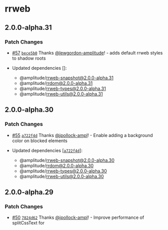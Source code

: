 # rrweb

## 2.0.0-alpha.31

### Patch Changes

- [#57](https://github.com/amplitude/rrweb/pull/57) [`bece5b0`](https://github.com/amplitude/rrweb/commit/bece5b0e941970779d9b76fbcf376c96f15875bb) Thanks [@lewgordon-amplitude](https://github.com/lewgordon-amplitude)! - adds default rrweb styles to shadow roots

- Updated dependencies []:
  - @amplitude/rrweb-snapshot@2.0.0-alpha.31
  - @amplitude/rrdom@2.0.0-alpha.31
  - @amplitude/rrweb-types@2.0.0-alpha.31
  - @amplitude/rrweb-utils@2.0.0-alpha.31

## 2.0.0-alpha.30

### Patch Changes

- [#55](https://github.com/amplitude/rrweb/pull/55) [`a722f4d`](https://github.com/amplitude/rrweb/commit/a722f4df44580162ac3840864d286623f8d95488) Thanks [@jpollock-ampl](https://github.com/jpollock-ampl)! - Enable adding a background color on blocked elements

- Updated dependencies [[`a722f4d`](https://github.com/amplitude/rrweb/commit/a722f4df44580162ac3840864d286623f8d95488)]:
  - @amplitude/rrweb-snapshot@2.0.0-alpha.30
  - @amplitude/rrdom@2.0.0-alpha.30
  - @amplitude/rrweb-types@2.0.0-alpha.30
  - @amplitude/rrweb-utils@2.0.0-alpha.30

## 2.0.0-alpha.29

### Patch Changes

- [#50](https://github.com/amplitude/rrweb/pull/50) [`7824d62`](https://github.com/amplitude/rrweb/commit/7824d62c7cf227c678ee1a1f500902fbfdd6c36a) Thanks [@jpollock-ampl](https://github.com/jpollock-ampl)! - Improve performance of splitCssText for <style> elements with large css content - see #1603

- [#50](https://github.com/amplitude/rrweb/pull/50) [`7824d62`](https://github.com/amplitude/rrweb/commit/7824d62c7cf227c678ee1a1f500902fbfdd6c36a) Thanks [@jpollock-ampl](https://github.com/jpollock-ampl)! - Improve performance of splitCssText for <style> elements with large css content - see #1603

- Updated dependencies [[`7824d62`](https://github.com/amplitude/rrweb/commit/7824d62c7cf227c678ee1a1f500902fbfdd6c36a), [`7824d62`](https://github.com/amplitude/rrweb/commit/7824d62c7cf227c678ee1a1f500902fbfdd6c36a)]:
  - @amplitude/rrweb-snapshot@2.0.0-alpha.29
  - @amplitude/rrdom@2.0.0-alpha.29
  - @amplitude/rrweb-types@2.0.0-alpha.29
  - @amplitude/rrweb-utils@2.0.0-alpha.29

## 2.0.0-alpha.28

### Patch Changes

- [#51](https://github.com/amplitude/rrweb/pull/51) [`6b175a4`](https://github.com/amplitude/rrweb/commit/6b175a4a945ea79b4cea6c609544ad1502a65610) Thanks [@jpollock-ampl](https://github.com/jpollock-ampl)! - #1596 Add masking for innerText mutations on textarea elements

- Updated dependencies []:
  - @amplitude/rrweb-snapshot@2.0.0-alpha.28
  - @amplitude/rrdom@2.0.0-alpha.28
  - @amplitude/rrweb-types@2.0.0-alpha.28
  - @amplitude/rrweb-utils@2.0.0-alpha.28

## 2.0.0-alpha.27

### Minor Changes

- [#47](https://github.com/amplitude/rrweb/pull/47) [`197466e`](https://github.com/amplitude/rrweb/commit/197466e020a06a29c67bd8e3b96f6f7341c82560) Thanks [@jxiwang](https://github.com/jxiwang)! - Optimize isParentRemoved check

### Patch Changes

- [#47](https://github.com/amplitude/rrweb/pull/47) [`197466e`](https://github.com/amplitude/rrweb/commit/197466e020a06a29c67bd8e3b96f6f7341c82560) Thanks [@jxiwang](https://github.com/jxiwang)! - Slight simplification to how we replace :hover after #1458

- [#47](https://github.com/amplitude/rrweb/pull/47) [`197466e`](https://github.com/amplitude/rrweb/commit/197466e020a06a29c67bd8e3b96f6f7341c82560) Thanks [@jxiwang](https://github.com/jxiwang)! - Edge case: Provide support for mutations on a <style> element which (unusually) has multiple text nodes

- [#47](https://github.com/amplitude/rrweb/pull/47) [`197466e`](https://github.com/amplitude/rrweb/commit/197466e020a06a29c67bd8e3b96f6f7341c82560) Thanks [@jxiwang](https://github.com/jxiwang)! - `NodeType` enum was moved from rrweb-snapshot to @rrweb/types
  The following types where moved from rrweb-snapshot to @rrweb/types: `documentNode`, `documentTypeNode`, `legacyAttributes`, `textNode`, `cdataNode`, `commentNode`, `elementNode`, `serializedNode`, `serializedNodeWithId`, `serializedElementNodeWithId`, `serializedTextNodeWithId`, `IMirror`, `INode`, `mediaAttributes`, `attributes` and `DataURLOptions`
- Updated dependencies [[`197466e`](https://github.com/amplitude/rrweb/commit/197466e020a06a29c67bd8e3b96f6f7341c82560), [`197466e`](https://github.com/amplitude/rrweb/commit/197466e020a06a29c67bd8e3b96f6f7341c82560), [`197466e`](https://github.com/amplitude/rrweb/commit/197466e020a06a29c67bd8e3b96f6f7341c82560), [`197466e`](https://github.com/amplitude/rrweb/commit/197466e020a06a29c67bd8e3b96f6f7341c82560), [`197466e`](https://github.com/amplitude/rrweb/commit/197466e020a06a29c67bd8e3b96f6f7341c82560)]:
  - @amplitude/rrdom@2.0.0-alpha.27
  - @amplitude/rrweb-snapshot@2.0.0-alpha.27
  - @amplitude/rrweb-types@2.0.0-alpha.27
  - @amplitude/rrweb-utils@2.0.0-alpha.27

## 2.0.0-alpha.26

### Patch Changes

- [#45](https://github.com/amplitude/rrweb/pull/45) [`e8e18b5`](https://github.com/amplitude/rrweb/commit/e8e18b55c1de705ae7b7bdf66b46f6e45e06b65e) Thanks [@jxiwang](https://github.com/jxiwang)! - chore(rrweb): fix the dist files to properly map to typescript checks

- Updated dependencies [[`e8e18b5`](https://github.com/amplitude/rrweb/commit/e8e18b55c1de705ae7b7bdf66b46f6e45e06b65e)]:
  - @amplitude/rrdom@2.0.0-alpha.26
  - @amplitude/rrweb-snapshot@2.0.0-alpha.26
  - @amplitude/rrweb-types@2.0.0-alpha.26
  - @amplitude/rrweb-utils@2.0.0-alpha.26

## 2.0.0-alpha.25

### Major Changes

- [#43](https://github.com/amplitude/rrweb/pull/43) [`0749d4c`](https://github.com/amplitude/rrweb/commit/0749d4c0d5ec0fb75b82db935d9cc8466645b307) Thanks [@jxiwang](https://github.com/jxiwang)! - Split plugins out of rrweb and move them into their own packages: @rrweb/packer, @rrweb/rrweb-plugin-canvas-webrtc-record, @rrweb/rrweb-plugin-canvas-webrtc-replay, @rrweb/rrweb-plugin-sequential-id-record, @rrweb/rrweb-plugin-sequential-id-replay, @rrweb/rrweb-plugin-console-record, @rrweb/rrweb-plugin-console-replay. Check out the README of each package for more information or check out https://github.com/rrweb-io/rrweb/pull/1033 to see the changes.

- [#43](https://github.com/amplitude/rrweb/pull/43) [`0749d4c`](https://github.com/amplitude/rrweb/commit/0749d4c0d5ec0fb75b82db935d9cc8466645b307) Thanks [@jxiwang](https://github.com/jxiwang)! - Important: If you don't reference distributed files directly, for example you run `import rrweb from 'rrweb'` you won't notice a difference. If you include rrweb in a script tag and referred to a `.js` file, you'll now have to update that path to include a `.umd.cjs` file. Distributed files have new paths, filenames and extensions. All packages now no longer include a `.js` files, instead they include `.cjs`, `.umd.cjs` and `.mjs` files. The `.umd.cjs` files are CommonJS modules that bundle all files together to make it easy to ship one file to browser environments. The `.mjs` files are ES modules that can be used in modern browsers, node.js and bundlers that support ES modules. The `.cjs` files are CommonJS modules that can be used in older Node.js environments.

- [#43](https://github.com/amplitude/rrweb/pull/43) [`0749d4c`](https://github.com/amplitude/rrweb/commit/0749d4c0d5ec0fb75b82db935d9cc8466645b307) Thanks [@jxiwang](https://github.com/jxiwang)! - Remove the rrweb-all.js, rrweb-record.js, and rrweb-replay.js files from `rrweb` package. Now you can use `@rrweb/all`, `@rrweb/record`, and `@rrweb/replay` packages instead. Check out the README of each package for more information or check out [PR #1033](https://github.com/rrweb-io/rrweb/pull/1033) to see the changes.

### Minor Changes

- [#43](https://github.com/amplitude/rrweb/pull/43) [`3ae57a6`](https://github.com/amplitude/rrweb/commit/3ae57a6d8803f4e076a448fa7e3967fa3c125487) Thanks [@jxiwang](https://github.com/jxiwang)! - Support top-layer <dialog> components. Fixes #1381.

### Patch Changes

- [#43](https://github.com/amplitude/rrweb/pull/43) [`becf687`](https://github.com/amplitude/rrweb/commit/becf687910a21be618c8644642673217d75a4bfe) Thanks [@jxiwang](https://github.com/jxiwang)! - Fix that the optional `maskInputFn` was being accidentally ignored during the creation of the full snapshot

- [#43](https://github.com/amplitude/rrweb/pull/43) [`178f1e6`](https://github.com/amplitude/rrweb/commit/178f1e6e450e0903e9dadc4dc96dd74236f296ba) Thanks [@jxiwang](https://github.com/jxiwang)! - fix: duplicate textContent for style elements cause incremental style mutations to be invalid

- [#43](https://github.com/amplitude/rrweb/pull/43) [`4fe0153`](https://github.com/amplitude/rrweb/commit/4fe01532dc533ecbcc01d3fa5fcec8a0abbf292e) Thanks [@jxiwang](https://github.com/jxiwang)! - Export `ReplayPlugin` from rrweb directly. Previously we had to do `import type { ReplayPlugin } from 'rrweb/dist/types';` now we can do `import type { ReplayPlugin } from 'rrweb';`

- [#43](https://github.com/amplitude/rrweb/pull/43) [`1dba10a`](https://github.com/amplitude/rrweb/commit/1dba10a215ea873fd1663d77c58c783c9d8a0edc) Thanks [@jxiwang](https://github.com/jxiwang)! - Export takeFullSnapshot function for a recording process

- [#43](https://github.com/amplitude/rrweb/pull/43) [`e8a0ecd`](https://github.com/amplitude/rrweb/commit/e8a0ecd0268e599c17e97bcd91f94c44b04d79a0) Thanks [@jxiwang](https://github.com/jxiwang)! - Added support for deprecated addRule & removeRule methods

- [#43](https://github.com/amplitude/rrweb/pull/43) [`f317df7`](https://github.com/amplitude/rrweb/commit/f317df792ba69ee33b7148f486dea8e77cfab42a) Thanks [@jxiwang](https://github.com/jxiwang)! - Fix: some nested cross-origin iframes can't be recorded

- [#43](https://github.com/amplitude/rrweb/pull/43) [`3ef1e70`](https://github.com/amplitude/rrweb/commit/3ef1e709eb43b21505ed6bde405c2f6f83b0badc) Thanks [@jxiwang](https://github.com/jxiwang)! - optimisation: skip mask check on leaf elements

- [#43](https://github.com/amplitude/rrweb/pull/43) [`4442d21`](https://github.com/amplitude/rrweb/commit/4442d21c5b1b6fb6dd6af6f52f97ca0317005ad8) Thanks [@jxiwang](https://github.com/jxiwang)! - Add slimDOM option to block animation on <title> tag; enabled when the 'all' value is used for slimDOM

- [#43](https://github.com/amplitude/rrweb/pull/43) [`9e9226f`](https://github.com/amplitude/rrweb/commit/9e9226fc00031dc6c2012dedcd53ec41db86b975) Thanks [@jxiwang](https://github.com/jxiwang)! - Reverse monkey patch built in methods to support LWC (and other frameworks like angular which monkey patch built in methods).

- Updated dependencies [[`becf687`](https://github.com/amplitude/rrweb/commit/becf687910a21be618c8644642673217d75a4bfe), [`178f1e6`](https://github.com/amplitude/rrweb/commit/178f1e6e450e0903e9dadc4dc96dd74236f296ba), [`3ae57a6`](https://github.com/amplitude/rrweb/commit/3ae57a6d8803f4e076a448fa7e3967fa3c125487), [`0749d4c`](https://github.com/amplitude/rrweb/commit/0749d4c0d5ec0fb75b82db935d9cc8466645b307), [`3ae57a6`](https://github.com/amplitude/rrweb/commit/3ae57a6d8803f4e076a448fa7e3967fa3c125487), [`6676611`](https://github.com/amplitude/rrweb/commit/6676611aa9ef5ef777d55289d7887293965e317f), [`3ef1e70`](https://github.com/amplitude/rrweb/commit/3ef1e709eb43b21505ed6bde405c2f6f83b0badc), [`4442d21`](https://github.com/amplitude/rrweb/commit/4442d21c5b1b6fb6dd6af6f52f97ca0317005ad8), [`9e9226f`](https://github.com/amplitude/rrweb/commit/9e9226fc00031dc6c2012dedcd53ec41db86b975)]:
  - @amplitude/rrweb-snapshot@2.0.0-alpha.25
  - @amplitude/rrdom@2.0.0-alpha.25
  - @amplitude/rrweb-types@2.0.0-alpha.25
  - @amplitude/rrweb-utils@2.0.0-alpha.25

## 2.0.0-alpha.24

### Patch Changes

- [#39](https://github.com/amplitude/rrweb/pull/39) [`d4dacd5`](https://github.com/amplitude/rrweb/commit/d4dacd507dfa8f7719ae6e136042843ba47b7302) Thanks [@jxiwang](https://github.com/jxiwang)! - inlineImages: during snapshot avoid adding an event listener for inlining of same-origin images (async listener mutates the snapshot which can be problematic)

- [#39](https://github.com/amplitude/rrweb/pull/39) [`bc92f7c`](https://github.com/amplitude/rrweb/commit/bc92f7ca0c5887aa7ca8943b3966a23e92e02c11) Thanks [@jxiwang](https://github.com/jxiwang)! - Optimize performance of isParentRemoved by converting it to an iterative procedure

- [#39](https://github.com/amplitude/rrweb/pull/39) [`f075371`](https://github.com/amplitude/rrweb/commit/f075371b7c8125a69422322c3d63e237d3100e9c) Thanks [@jxiwang](https://github.com/jxiwang)! - Refactor to preclude the need for a continuous raf loop running in the background which is related to shadowDom

- Updated dependencies [[`d4dacd5`](https://github.com/amplitude/rrweb/commit/d4dacd507dfa8f7719ae6e136042843ba47b7302), [`e3c831c`](https://github.com/amplitude/rrweb/commit/e3c831c5442fc5d213f3a02dba8b746c9c87d37d)]:
  - @amplitude/rrweb-snapshot@2.0.0-alpha.24
  - @amplitude/rrdom@2.0.0-alpha.24
  - @amplitude/rrweb-types@2.0.0-alpha.24

## 2.0.0-alpha.23

### Patch Changes

- [#23](https://github.com/amplitude/rrweb/pull/23) [`9f0fb7c`](https://github.com/amplitude/rrweb/commit/9f0fb7c53f6910a33a69a843a8773e939f42b0fa) Thanks [@jxiwang](https://github.com/jxiwang)! - better support for coexistence with older libraries (e.g. MooTools & Prototype.js) which modify the in-built `Array.from` function

- [#23](https://github.com/amplitude/rrweb/pull/23) [`b996cbb`](https://github.com/amplitude/rrweb/commit/b996cbb9339ee928d2364b16dc932921d2dd6492) Thanks [@jxiwang](https://github.com/jxiwang)! - perf: Avoid an extra function call and object clone during event emission

- [#23](https://github.com/amplitude/rrweb/pull/23) [`0983ef8`](https://github.com/amplitude/rrweb/commit/0983ef8c952ff0038e555e4147e008d2fb174248) Thanks [@jxiwang](https://github.com/jxiwang)! - Fixup for multiple background-clip replacement

- [#23](https://github.com/amplitude/rrweb/pull/23) [`6d5cbf0`](https://github.com/amplitude/rrweb/commit/6d5cbf098d3322a9d2e29df0664d199025332e2a) Thanks [@jxiwang](https://github.com/jxiwang)! - Bugfix after #1434 perf improvements: fix that blob urls persist on the shared anchor element and can't be later modified

- Updated dependencies [[`9f0fb7c`](https://github.com/amplitude/rrweb/commit/9f0fb7c53f6910a33a69a843a8773e939f42b0fa), [`0983ef8`](https://github.com/amplitude/rrweb/commit/0983ef8c952ff0038e555e4147e008d2fb174248), [`88a15cf`](https://github.com/amplitude/rrweb/commit/88a15cf221f245a9e98ca0b074e7abced5798c5b), [`6d5cbf0`](https://github.com/amplitude/rrweb/commit/6d5cbf098d3322a9d2e29df0664d199025332e2a)]:
  - @amplitude/rrweb-snapshot@2.0.0-alpha.23
  - @amplitude/rrdom@2.0.0-alpha.23
  - @amplitude/rrweb-types@2.0.0-alpha.23

## 2.0.0-alpha.22

### Minor Changes

- [#22](https://github.com/amplitude/rrweb/pull/22) [`87cba12`](https://github.com/amplitude/rrweb/commit/87cba12ebbc2da78671c16be6932c10b4c1cbb6d) Thanks [@jxiwang](https://github.com/jxiwang)! - Full overhawl of `video` and `audio` element playback. More robust and fixes lots of bugs related to pausing/playing/skipping/muting/playbackRate etc.

### Patch Changes

- [#22](https://github.com/amplitude/rrweb/pull/22) [`931a6bb`](https://github.com/amplitude/rrweb/commit/931a6bbc34cb9b4f0daa3e99544b4990001460a1) Thanks [@jxiwang](https://github.com/jxiwang)! - fix: createImageBitmap throws DOMException if source is 0 width or height

- [#22](https://github.com/amplitude/rrweb/pull/22) [`e9cfd9f`](https://github.com/amplitude/rrweb/commit/e9cfd9fbc1876c641e9ededa8e1088e86fa6aab7) Thanks [@jxiwang](https://github.com/jxiwang)! - safely capture BigInt values with the console log plugin"

- [#22](https://github.com/amplitude/rrweb/pull/22) [`a1d5962`](https://github.com/amplitude/rrweb/commit/a1d596254aa12bd85295f7c759ed28637cdffa04) Thanks [@jxiwang](https://github.com/jxiwang)! - Feat: Add support for replaying :defined pseudo-class of custom elements

- [#22](https://github.com/amplitude/rrweb/pull/22) [`a5ef2a8`](https://github.com/amplitude/rrweb/commit/a5ef2a867154aed9cc49cdeb7ef1056095e264d1) Thanks [@jxiwang](https://github.com/jxiwang)! - ref: Avoid unnecessary cloning of objects or arrays

- [#34](https://github.com/amplitude/rrweb/pull/34) [`43f38b1`](https://github.com/amplitude/rrweb/commit/43f38b1e9c9bf0f64fbf288ac868000ca876de81) Thanks [@jxiwang](https://github.com/jxiwang)! - Change package names

- [#22](https://github.com/amplitude/rrweb/pull/22) [`0c34ddd`](https://github.com/amplitude/rrweb/commit/0c34dddfb350d897e0a684e7860e699d20c544c4) Thanks [@jxiwang](https://github.com/jxiwang)! - export the canvasMutation function

- [#22](https://github.com/amplitude/rrweb/pull/22) [`53b18a9`](https://github.com/amplitude/rrweb/commit/53b18a954d09c487fc08e46d8aa4030500f43b86) Thanks [@jxiwang](https://github.com/jxiwang)! - export eventWithTime for consumption by typescript code

- [#22](https://github.com/amplitude/rrweb/pull/22) [`87cba12`](https://github.com/amplitude/rrweb/commit/87cba12ebbc2da78671c16be6932c10b4c1cbb6d) Thanks [@jxiwang](https://github.com/jxiwang)! - Record `loop` on `<audio>` & `<video>` elements.

- [#22](https://github.com/amplitude/rrweb/pull/22) [`ffdf49c`](https://github.com/amplitude/rrweb/commit/ffdf49c6e9f44177f80b320efdbfdb85a4da0756) Thanks [@jxiwang](https://github.com/jxiwang)! - Capture stylesheets designated as `rel="preload"`

- [#22](https://github.com/amplitude/rrweb/pull/22) [`ba7f3d5`](https://github.com/amplitude/rrweb/commit/ba7f3d50e982d6d2e5c1dd4868a536db5d3572e9) Thanks [@jxiwang](https://github.com/jxiwang)! - Snapshot performance when masking text: Avoid the repeated calls to `closest` when recursing through the DOM

- [#22](https://github.com/amplitude/rrweb/pull/22) [`c400629`](https://github.com/amplitude/rrweb/commit/c4006294af905b3c10d793d941ca00426300c092) Thanks [@jxiwang](https://github.com/jxiwang)! - fix: protect against missing parentNode

- Updated dependencies [[`87cba12`](https://github.com/amplitude/rrweb/commit/87cba12ebbc2da78671c16be6932c10b4c1cbb6d), [`87cba12`](https://github.com/amplitude/rrweb/commit/87cba12ebbc2da78671c16be6932c10b4c1cbb6d), [`87cba12`](https://github.com/amplitude/rrweb/commit/87cba12ebbc2da78671c16be6932c10b4c1cbb6d), [`a1d5962`](https://github.com/amplitude/rrweb/commit/a1d596254aa12bd85295f7c759ed28637cdffa04), [`ffdf49c`](https://github.com/amplitude/rrweb/commit/ffdf49c6e9f44177f80b320efdbfdb85a4da0756), [`a880f6c`](https://github.com/amplitude/rrweb/commit/a880f6c22172e7ec853e3ba72a22e6082cd83aa0), [`ba7f3d5`](https://github.com/amplitude/rrweb/commit/ba7f3d50e982d6d2e5c1dd4868a536db5d3572e9), [`21278b5`](https://github.com/amplitude/rrweb/commit/21278b54b57f16e98b05923103e82b77b2eda19f)]:
  - @amplitude/rrdom@2.0.0-alpha.22
  - @amplitude/rrweb-snapshot@2.0.0-alpha.22
  - @amplitude/rrweb-types@2.0.0-alpha.22

## 2.0.0-alpha.21

### Patch Changes

- [#30](https://github.com/amplitude/rrweb/pull/30) [`8002e3b`](https://github.com/amplitude/rrweb/commit/8002e3b251e6e38a9c307b176f9b8ecb3c16bc57) Thanks [@jxiwang](https://github.com/jxiwang)! - Adding null check to tag name

- Updated dependencies []:
  - @amplitude/rrweb-snapshot@2.0.0-alpha.21
  - @amplitude/rrdom@2.0.0-alpha.21
  - @amplitude/rrweb-types@2.0.0-alpha.21

## 2.0.0-alpha.20

### Patch Changes

- [#27](https://github.com/amplitude/rrweb/pull/27) [`5b85646`](https://github.com/amplitude/rrweb/commit/5b85646a9557c89d594c6a484f576fbdb0c38eb7) Thanks [@jxiwang](https://github.com/jxiwang)! - Replay: Replace negative lookbehind in regexes from css parser as it causes issues with Safari 16

- [#27](https://github.com/amplitude/rrweb/pull/27) [`5b85646`](https://github.com/amplitude/rrweb/commit/5b85646a9557c89d594c6a484f576fbdb0c38eb7) Thanks [@jxiwang](https://github.com/jxiwang)! - Return early for child same origin frames

- Updated dependencies [[`5b85646`](https://github.com/amplitude/rrweb/commit/5b85646a9557c89d594c6a484f576fbdb0c38eb7)]:
  - @amplitude/rrweb-snapshot@2.0.0-alpha.20
  - @amplitude/rrdom@2.0.0-alpha.20
  - @amplitude/rrweb-types@2.0.0-alpha.20

## 2.0.0-alpha.19

### Patch Changes

- [#25](https://github.com/amplitude/rrweb/pull/25) [`8cb959c`](https://github.com/amplitude/rrweb/commit/8cb959c1bf745c0a0e94bd49f0bbda40cccbbe07) Thanks [@lewgordon-amplitude](https://github.com/lewgordon-amplitude)! - use WeakMap for faster attributeCursor lookup while processing attribute mutations

- [#25](https://github.com/amplitude/rrweb/pull/25) [`f876ea5`](https://github.com/amplitude/rrweb/commit/f876ea55e21653d682a983b320f611d9ab09e0ad) Thanks [@lewgordon-amplitude](https://github.com/lewgordon-amplitude)! - Don't double-record the values of <textarea>s when they already have some content prefilled #1301

- Updated dependencies [[`f876ea5`](https://github.com/amplitude/rrweb/commit/f876ea55e21653d682a983b320f611d9ab09e0ad)]:
  - @amplitude/rrweb-snapshot@2.0.0-alpha.19
  - @amplitude/rrdom@2.0.0-alpha.19
  - @amplitude/rrweb-types@2.0.0-alpha.19

## 2.0.0-alpha.18

### Patch Changes

- Updated dependencies [[`66c6fcb`](https://github.com/amplitude/rrweb/commit/66c6fcbf213694f8a6ff4784cec1e9b1320ae429)]:
  - @amplitude/rrweb-snapshot@2.0.0-alpha.18
  - @amplitude/rrdom@2.0.0-alpha.18
  - @amplitude/rrweb-types@2.0.0-alpha.18

## 2.0.0-alpha.17

### Patch Changes

- [#16](https://github.com/amplitude/rrweb/pull/16) [`aaee874`](https://github.com/amplitude/rrweb/commit/aaee87499109fef069ec4924afc127bda2886bfc) Thanks [@jxiwang](https://github.com/jxiwang)! - Fix and test for bug #1457 which was affecting replay of complex tailwind css

- Updated dependencies []:
  - @amplitude/rrweb-snapshot@2.0.0-alpha.17
  - @amplitude/rrdom@2.0.0-alpha.17
  - @amplitude/rrweb-types@2.0.0-alpha.17

## 2.0.0-alpha.16

### Patch Changes

- [#17](https://github.com/amplitude/rrweb/pull/17) [`c7dfd53`](https://github.com/amplitude/rrweb/commit/c7dfd538c59dce2e4c3db4085beb2e2cec9168bf) Thanks [@jxiwang](https://github.com/jxiwang)! - Ensure :hover works on replayer, even if a rule is behind a media query
  Respect the intent behind max-device-width and min-device-width media queries so that their effects are apparent in the replayer context
- Updated dependencies []:
  - @amplitude/rrweb-snapshot@2.0.0-alpha.16
  - @amplitude/rrdom@2.0.0-alpha.16
  - @amplitude/rrweb-types@2.0.0-alpha.16

## 2.0.0-alpha.15

### Patch Changes

- [#14](https://github.com/amplitude/rrweb/pull/14) [`942c7ce`](https://github.com/amplitude/rrweb/commit/942c7ce20446ffcd8cac52814fc7ea0501e82b20) Thanks [@jxiwang](https://github.com/jxiwang)! - Fix css parsing errors

- Updated dependencies []:
  - @amplitude/rrweb-snapshot@2.0.0-alpha.15
  - @amplitude/rrdom@2.0.0-alpha.15
  - @amplitude/rrweb-types@2.0.0-alpha.15

## 2.0.0-alpha.14

### Patch Changes

- [#8](https://github.com/amplitude/rrweb/pull/8) [`e8d02c7`](https://github.com/amplitude/rrweb/commit/e8d02c78153ed954dc7aa44c6c720c550e4e1252) Thanks [@jackson-amplitude](https://github.com/jackson-amplitude)! - fix(rrweb): external function errors should be tagged

- Updated dependencies []:
  - @amplitude/rrweb-snapshot@2.0.0-alpha.14
  - @amplitude/rrdom@2.0.0-alpha.14
  - @amplitude/rrweb-types@2.0.0-alpha.14

## 2.0.0-alpha.13

### Patch Changes

- [#5](https://github.com/amplitude/rrweb/pull/5) [`8017f2a`](https://github.com/amplitude/rrweb/commit/8017f2a2901ab5c73b47952ad1fb012d37eb3efc) Thanks [@lewgordon-amplitude](https://github.com/lewgordon-amplitude)! - fix(rrweb-snapshot): pass maskInputFn correctly

- Updated dependencies []:
  - @amplitude/rrweb-snapshot@2.0.0-alpha.13
  - @amplitude/rrdom@2.0.0-alpha.13
  - @amplitude/rrweb-types@2.0.0-alpha.13

## 2.0.0-alpha.12

### Patch Changes

- [`2dd990c`](https://github.com/amplitude/rrweb/commit/2dd990cbcfbaf5e552816379115608a9762e1b45) Thanks [@kwalker3690](https://github.com/kwalker3690)! - feat: skip through inactive periods instead of fast forward

- [`2dd990c`](https://github.com/amplitude/rrweb/commit/2dd990cbcfbaf5e552816379115608a9762e1b45) Thanks [@kwalker3690](https://github.com/kwalker3690)! - perf: only call createHTMLDocument when it is needed

- Updated dependencies []:
  - @amplitude/rrweb-snapshot@2.0.0-alpha.12
  - @amplitude/rrdom@2.0.0-alpha.12
  - @amplitude/rrweb-types@2.0.0-alpha.12

## 2.0.0-alpha.11

### Patch Changes

- [#1279](https://github.com/rrweb-io/rrweb/pull/1279) [`11f6567`](https://github.com/rrweb-io/rrweb/commit/11f6567fd81ef9ed0f954a7b6d5e39653f56004f) Thanks [@eoghanmurray](https://github.com/eoghanmurray)! - Extend to run fixBrowserCompatibilityIssuesInCSS over inline stylesheets

- [#1287](https://github.com/rrweb-io/rrweb/pull/1287) [`efdc167`](https://github.com/rrweb-io/rrweb/commit/efdc167ca6c039d04af83612e3d92498bb9b41a7) Thanks [@Juice10](https://github.com/Juice10)! - Upgrade all projects to typescript 4.9.5

- Updated dependencies [[`11f6567`](https://github.com/rrweb-io/rrweb/commit/11f6567fd81ef9ed0f954a7b6d5e39653f56004f), [`efdc167`](https://github.com/rrweb-io/rrweb/commit/efdc167ca6c039d04af83612e3d92498bb9b41a7), [`efdc167`](https://github.com/rrweb-io/rrweb/commit/efdc167ca6c039d04af83612e3d92498bb9b41a7)]:
  - rrweb-snapshot@2.0.0-alpha.11
  - @rrweb/types@2.0.0-alpha.11
  - rrdom@2.0.0-alpha.11

## 2.0.0-alpha.10

### Patch Changes

- [#1269](https://github.com/rrweb-io/rrweb/pull/1269) [`7103625`](https://github.com/rrweb-io/rrweb/commit/7103625b4683cbd75732ee03973e38f573847b1c) Thanks [@eoghanmurray](https://github.com/eoghanmurray)! - Don't include redundant data from text/attribute mutations on just-added nodes

- [#1268](https://github.com/rrweb-io/rrweb/pull/1268) [`d872d28`](https://github.com/rrweb-io/rrweb/commit/d872d2809e3ec8d6ff5d3d5f43bc81aff70e7548) Thanks [@eoghanmurray](https://github.com/eoghanmurray)! - Compact style mutation fixes and improvements

  - fixes when style updates contain a 'var()' on a shorthand property #1246
  - further ensures that style mutations are compact by reverting to string method if it is shorter

- [#1262](https://github.com/rrweb-io/rrweb/pull/1262) [`36da39d`](https://github.com/rrweb-io/rrweb/commit/36da39db366a9f80c28549771ed331090a1c6647) Thanks [@billyvg](https://github.com/billyvg)! - feat: Add `ignoreSelector` option

  Similar to ignoreClass, but accepts a CSS selector so that you can use any CSS selector.

- [#1251](https://github.com/rrweb-io/rrweb/pull/1251) [`bbbfa22`](https://github.com/rrweb-io/rrweb/commit/bbbfa226fc5882a01ecc1607b713f0caf797775e) Thanks [@wfk007](https://github.com/wfk007)! - fix: Resize and MediaInteraction events repeat generated after the iframe appeared

- [#1254](https://github.com/rrweb-io/rrweb/pull/1254) [`d0fbe23`](https://github.com/rrweb-io/rrweb/commit/d0fbe23c632021410a6dd45f9028a9a012467261) Thanks [@mydea](https://github.com/mydea)! - Handle case where `event` is null/undefined

- [#1273](https://github.com/rrweb-io/rrweb/pull/1273) [`a3de582`](https://github.com/rrweb-io/rrweb/commit/a3de582e9c32be9e0ccd84bb7df756af6b0594f7) Thanks [@Juice10](https://github.com/Juice10)! - Canvas FPS recording: override `preserveDrawingBuffer: true` on canvas creation.
  Canvas replay: fix flickering canvas elemenrs.
  Canvas FPS recording: fix bug that wipes webgl(2) canvas backgrounds while recording.
- Updated dependencies [[`d872d28`](https://github.com/rrweb-io/rrweb/commit/d872d2809e3ec8d6ff5d3d5f43bc81aff70e7548), [`c6600e7`](https://github.com/rrweb-io/rrweb/commit/c6600e742b8ec0b6295816bb5de9edcd624d975e)]:
  - @rrweb/types@2.0.0-alpha.10
  - rrweb-snapshot@2.0.0-alpha.10
  - rrdom@2.0.0-alpha.10

## 2.0.0-alpha.9

### Patch Changes

- [#1196](https://github.com/rrweb-io/rrweb/pull/1196) [`490b3e2`](https://github.com/rrweb-io/rrweb/commit/490b3e2b62b62d61e6f6f5391d5b879194c9a221) Thanks [@eoghanmurray](https://github.com/eoghanmurray)! - Guard against presence of older 3rd party javascript libraries which redefine Date.now()

- [#1220](https://github.com/rrweb-io/rrweb/pull/1220) [`a1ec9a2`](https://github.com/rrweb-io/rrweb/commit/a1ec9a273e6634eec67098fdd880ee681648fbbd) Thanks [@wfk007](https://github.com/wfk007)! - perf: optimize performance of the DoubleLinkedList get

- [#1196](https://github.com/rrweb-io/rrweb/pull/1196) [`490b3e2`](https://github.com/rrweb-io/rrweb/commit/490b3e2b62b62d61e6f6f5391d5b879194c9a221) Thanks [@eoghanmurray](https://github.com/eoghanmurray)! - Guard against redefinition of Date.now by third party libraries which are also present on a page alongside rrweb

- [#1183](https://github.com/rrweb-io/rrweb/pull/1183) [`d7c72bf`](https://github.com/rrweb-io/rrweb/commit/d7c72bff0724b46a6fa94af455220626a27104fe) Thanks [@mydea](https://github.com/mydea)! - fix: Ensure attributes are lowercased when checking

- [#1214](https://github.com/rrweb-io/rrweb/pull/1214) [`ebcbe8b`](https://github.com/rrweb-io/rrweb/commit/ebcbe8b0d746a0a4c07d3530387f920900f35215) Thanks [@wfk007](https://github.com/wfk007)! - perf: optimize the performance of record in processMutation phase

- Updated dependencies [[`b798f2d`](https://github.com/rrweb-io/rrweb/commit/b798f2dbc07b5a24dcaf40d164159200b6c0679d), [`d7c72bf`](https://github.com/rrweb-io/rrweb/commit/d7c72bff0724b46a6fa94af455220626a27104fe)]:
  - rrdom@2.0.0-alpha.9
  - rrweb-snapshot@2.0.0-alpha.9
  - @rrweb/types@2.0.0-alpha.9

## 2.0.0-alpha.8

### Minor Changes

- [#1129](https://github.com/rrweb-io/rrweb/pull/1129) [`979d2b1`](https://github.com/rrweb-io/rrweb/commit/979d2b1847a3d05e2731722952e4d6bd8be54f40) Thanks [@eoghanmurray](https://github.com/eoghanmurray)! - click events now include a `.pointerType` attribute which distinguishes between ['pen', 'mouse' and 'touch' events](https://developer.mozilla.org/en-US/docs/Web/API/PointerEvent/pointerType). There is no new PenDown/PenUp events, but these can be detected with a MouseDown/MouseUp + pointerType=pen

- [#1188](https://github.com/rrweb-io/rrweb/pull/1188) [`bc84246`](https://github.com/rrweb-io/rrweb/commit/bc84246f78849a80dbb8fe9b4e76117afcc5c3f7) Thanks [@benjackwhite](https://github.com/benjackwhite)! - feat: Extends maskInputFn to pass the HTMLElement to the deciding function

### Patch Changes

- [#1198](https://github.com/rrweb-io/rrweb/pull/1198) [`b5e30cf`](https://github.com/rrweb-io/rrweb/commit/b5e30cf6cc7f5335d674ef1917a92bdf2895fe9e) Thanks [@charliegracie](https://github.com/charliegracie)! - Reset the finished flag in Controller `goto` instead of `handleProgressClick` so that it is properly handled if `goto` is called directly.

- [#1184](https://github.com/rrweb-io/rrweb/pull/1184) [`aa79db7`](https://github.com/rrweb-io/rrweb/commit/aa79db7568578ea3a413292450cd64f07481e5dd) Thanks [@mydea](https://github.com/mydea)! - fix: Ensure getting the type of inputs works

- Updated dependencies [[`979d2b1`](https://github.com/rrweb-io/rrweb/commit/979d2b1847a3d05e2731722952e4d6bd8be54f40), [`bc84246`](https://github.com/rrweb-io/rrweb/commit/bc84246f78849a80dbb8fe9b4e76117afcc5c3f7), [`d0fdc0f`](https://github.com/rrweb-io/rrweb/commit/d0fdc0f273bb156a1faab4782b40fbec8dccf915)]:
  - @rrweb/types@2.0.0-alpha.8
  - rrweb-snapshot@2.0.0-alpha.8
  - rrdom@2.0.0-alpha.8

## 2.0.0-alpha.7

### Minor Changes

- [#1170](https://github.com/rrweb-io/rrweb/pull/1170) [`d2582e9`](https://github.com/rrweb-io/rrweb/commit/d2582e9a81197130cd93bc1dd778e16fddfb0be3) Thanks [@mydea](https://github.com/mydea)! - feat: Ensure password inputs remain masked when switching input type

- [#1107](https://github.com/rrweb-io/rrweb/pull/1107) [`a225d8e`](https://github.com/rrweb-io/rrweb/commit/a225d8e1412a69a761c22eb45565fff0b0ce5c11) Thanks [@mydea](https://github.com/mydea)! - feat: Allow to pass `errorHandler` as record option

### Patch Changes

- [#1179](https://github.com/rrweb-io/rrweb/pull/1179) [`e0f862b`](https://github.com/rrweb-io/rrweb/commit/e0f862bac7dbaa9cfd778f5ef0f5f3fd8cbe6def) Thanks [@wfk007](https://github.com/wfk007)! - Fix: [#1178](https://github.com/rrweb-io/rrweb/issues/1178) remove warning related to worker_threads while building

- [#1186](https://github.com/rrweb-io/rrweb/pull/1186) [`267e990`](https://github.com/rrweb-io/rrweb/commit/267e990dc0e45a5acaaa3ee89db7ae9171520d54) Thanks [@YunFeng0817](https://github.com/YunFeng0817)! - Fix: processed-node-manager is created even in the environment that doesn't need a recorder

- [#1145](https://github.com/rrweb-io/rrweb/pull/1145) [`a82a3b4`](https://github.com/rrweb-io/rrweb/commit/a82a3b42b125aaaea607410b49f012933466c523) Thanks [@eoghanmurray](https://github.com/eoghanmurray)! - For a mutation which removes a node, reduce the number of spurious warnings to take into account that an anscestor (rather than just a parent) may have been just removed

- [#1191](https://github.com/rrweb-io/rrweb/pull/1191) [`1e6f71b`](https://github.com/rrweb-io/rrweb/commit/1e6f71b3cddcfafe78b9e40edfbd75e485702e4e) Thanks [@Juice10](https://github.com/Juice10)! - Only apply touch-active styling on flush

- [#1191](https://github.com/rrweb-io/rrweb/pull/1191) [`1e6f71b`](https://github.com/rrweb-io/rrweb/commit/1e6f71b3cddcfafe78b9e40edfbd75e485702e4e) Thanks [@Juice10](https://github.com/Juice10)! - Trigger mouse movement and hover with mouse up and mouse down events when replayer.pause(...) is called.

- [#1163](https://github.com/rrweb-io/rrweb/pull/1163) [`4cb4d0e`](https://github.com/rrweb-io/rrweb/commit/4cb4d0e95a540a366bdec157fe78d9f099514818) Thanks [@zhaobosky](https://github.com/zhaobosky)! - Fix: some websites rebuild imcomplete

  1. Some websites, addedSet in emit function is not empty, but the result converted from Array.from is empty.
  2. Some websites polyfill classList functions of HTML elements. Their implementation may throw errors and cause the snapshot to fail. I add try-catch statements to make the code robust.

- Updated dependencies [[`d2582e9`](https://github.com/rrweb-io/rrweb/commit/d2582e9a81197130cd93bc1dd778e16fddfb0be3), [`e7f0c80`](https://github.com/rrweb-io/rrweb/commit/e7f0c808c3f348fb27d1acd5fa300a5d92b14d00)]:
  - rrweb-snapshot@2.0.0-alpha.7
  - rrdom@2.0.0-alpha.7
  - @rrweb/types@2.0.0-alpha.7

## 2.0.0-alpha.6

### Patch Changes

- [#1156](https://github.com/rrweb-io/rrweb/pull/1156) [`e65465e`](https://github.com/rrweb-io/rrweb/commit/e65465e808178a80a4ba84970f02162ba812955e) Thanks [@Code-Crash](https://github.com/Code-Crash)! - Fix the statement which is getting changed by Microbundle

- [#1139](https://github.com/rrweb-io/rrweb/pull/1139) [`f27e545`](https://github.com/rrweb-io/rrweb/commit/f27e545e1871ed2c1753d37543f556e8ddc406b4) Thanks [@YunFeng0817](https://github.com/YunFeng0817)! - Fix: Switch from virtual dom to real dom before rebuilding fullsnapshot

- [#1130](https://github.com/rrweb-io/rrweb/pull/1130) [`f6f07e9`](https://github.com/rrweb-io/rrweb/commit/f6f07e953376634a4caf28ff8cbfed5a017c4347) Thanks [@Equlnox](https://github.com/Equlnox)! - Fix: Make relative path detection in stylesheet URLs to detect more types of URL protocols when inlining stylesheets.

- [#1141](https://github.com/rrweb-io/rrweb/pull/1141) [`3416c3a`](https://github.com/rrweb-io/rrweb/commit/3416c3a769e2bd2ddfbb88f5c4ff139871c567be) Thanks [@YunFeng0817](https://github.com/YunFeng0817)! - Fix: isCheckout is missed in all fullsnapshot events

- [#1157](https://github.com/rrweb-io/rrweb/pull/1157) [`8e47ca1`](https://github.com/rrweb-io/rrweb/commit/8e47ca1021ebb4fc036b37623ef10abf7976d6dd) Thanks [@mydea](https://github.com/mydea)! - fix: Explicitly handle `null` attribute values

- [#1136](https://github.com/rrweb-io/rrweb/pull/1136) [`aaabdbd`](https://github.com/rrweb-io/rrweb/commit/aaabdbdff5df2abd1a294c40ed89e74bf8b2ec7c) Thanks [@benjackwhite](https://github.com/benjackwhite)! - fix: Recursive logging bug with console recording

- [#1159](https://github.com/rrweb-io/rrweb/pull/1159) [`5e6c132`](https://github.com/rrweb-io/rrweb/commit/5e6c132a4d0e5f5524b2201d6a73dae62b4a0877) Thanks [@eoghanmurray](https://github.com/eoghanmurray)! - For users of userTriggeredOnInput setting: also set userTriggered to false on Input attribute modifications; this was previously empty this variant of IncrementalSource.Input

- Updated dependencies [[`c28ef5f`](https://github.com/rrweb-io/rrweb/commit/c28ef5f658abb93086504581409cf7a376db48dc), [`f6f07e9`](https://github.com/rrweb-io/rrweb/commit/f6f07e953376634a4caf28ff8cbfed5a017c4347), [`eac9b18`](https://github.com/rrweb-io/rrweb/commit/eac9b18bbfa3c350797b99b583dd93a5fc32b828), [`f27e545`](https://github.com/rrweb-io/rrweb/commit/f27e545e1871ed2c1753d37543f556e8ddc406b4), [`8e47ca1`](https://github.com/rrweb-io/rrweb/commit/8e47ca1021ebb4fc036b37623ef10abf7976d6dd)]:
  - rrweb-snapshot@2.0.0-alpha.6
  - rrdom@2.0.0-alpha.6
  - @rrweb/types@2.0.0-alpha.6

## 2.0.0-alpha.5

### Patch Changes

- [#1095](https://github.com/rrweb-io/rrweb/pull/1095) [`1385f7a`](https://github.com/rrweb-io/rrweb/commit/1385f7acc0052f83be1458a7b00e18c026ee393f) Thanks [@YunFeng0817](https://github.com/YunFeng0817)! - Fix duplicated shadow doms

- [#1126](https://github.com/rrweb-io/rrweb/pull/1126) [`227d43a`](https://github.com/rrweb-io/rrweb/commit/227d43abb93d57cadc70c760b28c46911bf7d8ff) Thanks [@YunFeng0817](https://github.com/YunFeng0817)! - Refactor all suffix of bundled scripts with commonjs module from 'js' to cjs [#1087](https://github.com/rrweb-io/rrweb/pull/1087).

- [#1126](https://github.com/rrweb-io/rrweb/pull/1126) [`227d43a`](https://github.com/rrweb-io/rrweb/commit/227d43abb93d57cadc70c760b28c46911bf7d8ff) Thanks [@YunFeng0817](https://github.com/YunFeng0817)! - Fix: improve rrdom robustness [#1091](https://github.com/rrweb-io/rrweb/pull/1091).

- [#1127](https://github.com/rrweb-io/rrweb/pull/1127) [`3cc4323`](https://github.com/rrweb-io/rrweb/commit/3cc4323094065a12f8b65afecd45061d604e245f) Thanks [@YunFeng0817](https://github.com/YunFeng0817)! - Refactor: Improve performance by 80% in a super large benchmark case.

  1. Refactor: change the data structure of childNodes from array to linked list
  2. Improve the performance of the "contains" function. New algorithm will reduce the complexity from O(n) to O(logn)

- [#1121](https://github.com/rrweb-io/rrweb/pull/1121) [`502d15d`](https://github.com/rrweb-io/rrweb/commit/502d15df9f7f43b3408ccfbb3f14c4bb007883c4) Thanks [@YunFeng0817](https://github.com/YunFeng0817)! - Fix: outdated ':hover' styles can't be removed from iframes or shadow doms

- [#1122](https://github.com/rrweb-io/rrweb/pull/1122) [`8d209a6`](https://github.com/rrweb-io/rrweb/commit/8d209a62f31c4c80e3e5bc36e47d7282ee854ac7) Thanks [@YunFeng0817](https://github.com/YunFeng0817)! - Add missing change logs manually. In the next version, all change logs will be generated automatically.

  - [`a220835`](https://github.com/rrweb-io/rrweb/commit/a220835eeb81ca4f294682e060d46c8853720d7f) [#1053](https://github.com/rrweb-io/rrweb/pull/1053) Thanks [@Juice10](https://github.com/Juice10)! - Fix: Post message can break cross origin iframe recording.

  - [`7e8dcdb`](https://github.com/rrweb-io/rrweb/commit/7e8dcdb11dc5dfefcdd19ff5e13ec9d8b5c24dcc) [#1063](https://github.com/rrweb-io/rrweb/pull/1063) Thanks [@lele0108](https://github.com/lele0108)! - Fix: muted false -> true not being set.

  - [`b655361`](https://github.com/rrweb-io/rrweb/commit/b655361a5f0d50a053fcd0e5c823b8494c33b89c) [#1067](https://github.com/rrweb-io/rrweb/pull/1067) Thanks [@mydea](https://github.com/mydea)! - Export recordOptions type.

  - [`36b44e1`](https://github.com/rrweb-io/rrweb/commit/36b44e104b91fc74c3e69684111240cd23105340) [#1042](https://github.com/rrweb-io/rrweb/pull/1042) Thanks [@wfk007](https://github.com/wfk007)! - Fix: Failed to execute insertBefore on Node.

  - [`44e92cb`](https://github.com/rrweb-io/rrweb/commit/44e92cbff981c36e754dfcb9a184eae9e7292ecf) [#1058](https://github.com/rrweb-io/rrweb/pull/1058) Thanks [@mydea](https://github.com/mydea)! - Handle errors when observing iframes.

  - [`729b8bf`](https://github.com/rrweb-io/rrweb/commit/729b8bf38c8c7f2e1b22b4e0f7cab14f0807bc74) [#1083](https://github.com/rrweb-io/rrweb/pull/1083) Thanks [@Juice10](https://github.com/Juice10)! - Fix: Catch iframe manager & fix formatting issues.

  - [`03821d9`](https://github.com/rrweb-io/rrweb/commit/03821d9b9fa0513e6e373881d43102ceb9388340) [#1083](https://github.com/rrweb-io/rrweb/pull/1083) Thanks [@eoghanmurray](https://github.com/eoghanmurray)! - Harmonize on a single getWindowScroll

  - [`d08913d`](https://github.com/rrweb-io/rrweb/commit/d08913d0dc506dbf119e94686fe5f01c415316c9) [#1086](https://github.com/rrweb-io/rrweb/pull/1086) Thanks [@YunFeng0817](https://github.com/YunFeng0817)! - Fix: missed adopted style sheets of shadow doms in checkout full snapshot.

  - [`66abe17`](https://github.com/rrweb-io/rrweb/commit/66abe17832dbb23b3948af1c394f9a02caccc17b) [#1032](https://github.com/rrweb-io/rrweb/pull/1032) Thanks [@dbseel](https://github.com/dbseel)! - Fix: isBlocked throws on invalid HTML element.

  - [`07aa1b2`](https://github.com/rrweb-io/rrweb/commit/07aa1b2807da5a9a1db678ebc3ff59320a300d06) [#1049](https://github.com/rrweb-io/rrweb/pull/1049) Thanks [@Juice10](https://github.com/Juice10)! - Fix: shadow dom bugs.

  - [`57a2e14`](https://github.com/rrweb-io/rrweb/commit/57a2e140ea419f7790b1672529f21dfe2261b52b) [#1088](https://github.com/rrweb-io/rrweb/pull/1088) Thanks [@mydea](https://github.com/mydea)! - Fix: Guard against missing window.CSSStyleSheet.

  - [`fc82869`](https://github.com/rrweb-io/rrweb/commit/fc828694099b87b4d811e6b651a7bb4c7499b896) [#1093](https://github.com/rrweb-io/rrweb/pull/1093) Thanks [@YunFeng0817](https://github.com/YunFeng0817)! - Fix: cross origin iframe bugs.

  - [`a77e302`](https://github.com/rrweb-io/rrweb/commit/a77e30217893e63f8025c73afc3ac1ba294d7761) [#1104](https://github.com/rrweb-io/rrweb/pull/1104) Thanks [@jlalmes](https://github.com/jlalmes)! - [console-plugin] Feat: Record unhandled rejection event.

  - [`25a4f5a`](https://github.com/rrweb-io/rrweb/commit/25a4f5ab6c7311f2e8e5e1a4d232c2820adf910e) [#1115](https://github.com/rrweb-io/rrweb/pull/1115) Thanks [@Juice10](https://github.com/Juice10)! - Fix: Don't trigger Finish event when in liveMode.

  - [`cb15800`](https://github.com/rrweb-io/rrweb/commit/cb1580008d04b0bc5c5d4ebec0e2e79899faaeb6) [#1106](https://github.com/rrweb-io/rrweb/pull/1106) Thanks [@mydea](https://github.com/mydea)! - Fix: Ensure CSS support is checked more robustly.

  - [`0732618`](https://github.com/rrweb-io/rrweb/commit/07326182f9750646771918481f116b946a17c2a9) [#1100](https://github.com/rrweb-io/rrweb/pull/1100) Thanks [@YunFeng0817](https://github.com/YunFeng0817)! - Fix: wrong rootId value in special iframes.

  - [`3caa25e`](https://github.com/rrweb-io/rrweb/commit/3caa25ed9b19954c98775f22d5fa47233fa3d1db) [#1098](https://github.com/rrweb-io/rrweb/pull/1098) Thanks [@eoghanmurray](https://github.com/eoghanmurray)! - Refactor: Don't have requestAnimationFrame looping in background for Live Mode.

  - [`3a26e36`](https://github.com/rrweb-io/rrweb/commit/3a26e36f6f625c0391c7e6d3f1050660adfccc4f) [#1092](https://github.com/rrweb-io/rrweb/pull/1092) Thanks [@YunFeng0817](https://github.com/YunFeng0817)! - Fix: regression of issue: ShadowHost can't be a string (issue 941)

  - [`07d22e7`](https://github.com/rrweb-io/rrweb/commit/07d22e7cd999a48e7371aaef1b979574bb746500) [#1111](https://github.com/rrweb-io/rrweb/pull/1111) Thanks [@YunFeng0817](https://github.com/YunFeng0817)! - Feat: enable to customize logger in the replayer.

  - [`0627d4d`](https://github.com/rrweb-io/rrweb/commit/0627d4df7cc76cde7babbd37ab8e3da5810fb51d) [#1109](https://github.com/rrweb-io/rrweb/pull/1109) Thanks [@YunFeng0817](https://github.com/YunFeng0817)! - Feat: add option to record on DOMContentLoaded event.

  - [`174b9ac`](https://github.com/rrweb-io/rrweb/commit/174b9ac066565b8c065f40f0303189f10c7c4efb) [#1112](https://github.com/rrweb-io/rrweb/pull/1112) Thanks [@YunFeng0817](https://github.com/YunFeng0817)! - Fix: mutation Failed to execute 'insertBefore' on 'Node': Only one doctype on document allowed.

  - [`5a1e5e9`](https://github.com/rrweb-io/rrweb/commit/5a1e5e919e3f8bef48d142115c0afd5706a442b5) [#1119](https://github.com/rrweb-io/rrweb/pull/1119) Thanks [@Juice10](https://github.com/Juice10)! - Feat: Automate NPM package releases.

- Updated dependencies [[`1385f7a`](https://github.com/rrweb-io/rrweb/commit/1385f7acc0052f83be1458a7b00e18c026ee393f), [`227d43a`](https://github.com/rrweb-io/rrweb/commit/227d43abb93d57cadc70c760b28c46911bf7d8ff), [`227d43a`](https://github.com/rrweb-io/rrweb/commit/227d43abb93d57cadc70c760b28c46911bf7d8ff), [`3cc4323`](https://github.com/rrweb-io/rrweb/commit/3cc4323094065a12f8b65afecd45061d604e245f)]:
  - rrweb-snapshot@2.0.0-alpha.5
  - rrdom@2.0.0-alpha.5
  - @rrweb/types@2.0.0-alpha.5
